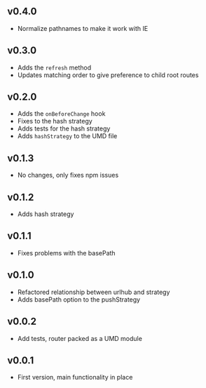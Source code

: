 ## v0.4.0
* Normalize pathnames to make it work with IE

## v0.3.0
* Adds the `refresh` method
* Updates matching order to give preference to child root routes

## v0.2.0
* Adds the `onBeforeChange` hook
* Fixes to the hash strategy
* Adds tests for the hash strategy
* Adds `hashStrategy` to the UMD file

## v0.1.3
* No changes, only fixes npm issues

## v0.1.2
* Adds hash strategy

## v0.1.1
* Fixes problems with the basePath

## v0.1.0
* Refactored relationship between urlhub and strategy
* Adds basePath option to the pushStrategy

## v0.0.2
* Add tests, router packed as a UMD module

## v0.0.1
* First version, main functionality in place
